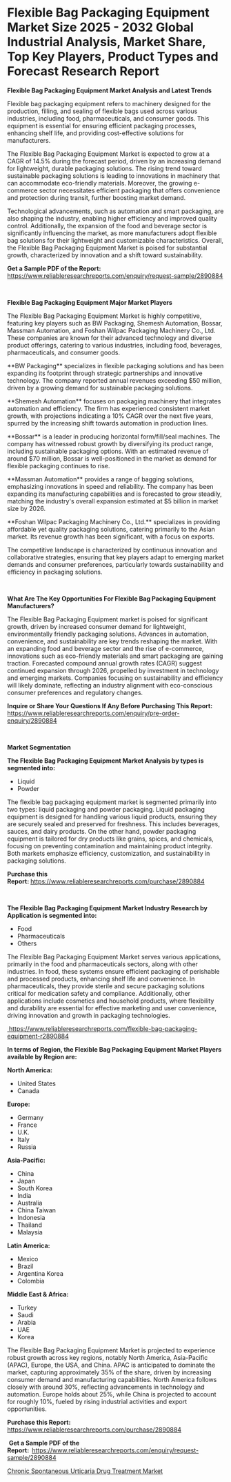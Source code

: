 <p><h1>Flexible Bag Packaging Equipment Market Size 2025 - 2032 Global Industrial Analysis, Market Share, Top Key Players, Product Types and Forecast Research Report</h1></p><p><strong>Flexible Bag Packaging Equipment Market Analysis and Latest Trends</strong></p>
<p><p>Flexible bag packaging equipment refers to machinery designed for the production, filling, and sealing of flexible bags used across various industries, including food, pharmaceuticals, and consumer goods. This equipment is essential for ensuring efficient packaging processes, enhancing shelf life, and providing cost-effective solutions for manufacturers.</p><p>The Flexible Bag Packaging Equipment Market is expected to grow at a CAGR of 14.5% during the forecast period, driven by an increasing demand for lightweight, durable packaging solutions. The rising trend toward sustainable packaging solutions is leading to innovations in machinery that can accommodate eco-friendly materials. Moreover, the growing e-commerce sector necessitates efficient packaging that offers convenience and protection during transit, further boosting market demand.</p><p>Technological advancements, such as automation and smart packaging, are also shaping the industry, enabling higher efficiency and improved quality control. Additionally, the expansion of the food and beverage sector is significantly influencing the market, as more manufacturers adopt flexible bag solutions for their lightweight and customizable characteristics. Overall, the Flexible Bag Packaging Equipment Market is poised for substantial growth, characterized by innovation and a shift toward sustainability.</p></p>
<p><strong>Get a Sample PDF of the Report:&nbsp;</strong> <a href="https://www.reliableresearchreports.com/enquiry/request-sample/2890884?utm_campaign=3454&utm_medium=2&utm_source=Github&utm_content=ia&utm_term=14032025&utm_id=flexible-bag-packaging-equipment">https://www.reliableresearchreports.com/enquiry/request-sample/2890884</a></p>
<p>&nbsp;</p>
<p><strong>Flexible Bag Packaging Equipment Major Market Players</strong></p>
<p><p>The Flexible Bag Packaging Equipment Market is highly competitive, featuring key players such as BW Packaging, Shemesh Automation, Bossar, Massman Automation, and Foshan Wilpac Packaging Machinery Co., Ltd. These companies are known for their advanced technology and diverse product offerings, catering to various industries, including food, beverages, pharmaceuticals, and consumer goods.</p><p>**BW Packaging** specializes in flexible packaging solutions and has been expanding its footprint through strategic partnerships and innovative technology. The company reported annual revenues exceeding $50 million, driven by a growing demand for sustainable packaging solutions.</p><p>**Shemesh Automation** focuses on packaging machinery that integrates automation and efficiency. The firm has experienced consistent market growth, with projections indicating a 10% CAGR over the next five years, spurred by the increasing shift towards automation in production lines.</p><p>**Bossar** is a leader in producing horizontal form/fill/seal machines. The company has witnessed robust growth by diversifying its product range, including sustainable packaging options. With an estimated revenue of around $70 million, Bossar is well-positioned in the market as demand for flexible packaging continues to rise.</p><p>**Massman Automation** provides a range of bagging solutions, emphasizing innovations in speed and reliability. The company has been expanding its manufacturing capabilities and is forecasted to grow steadily, matching the industry's overall expansion estimated at $5 billion in market size by 2026.</p><p>**Foshan Wilpac Packaging Machinery Co., Ltd.** specializes in providing affordable yet quality packaging solutions, catering primarily to the Asian market. Its revenue growth has been significant, with a focus on exports.</p><p>The competitive landscape is characterized by continuous innovation and collaborative strategies, ensuring that key players adapt to emerging market demands and consumer preferences, particularly towards sustainability and efficiency in packaging solutions.</p></p>
<p>&nbsp;</p>
<p><strong>What Are The Key Opportunities For Flexible Bag Packaging Equipment Manufacturers?</strong></p>
<p><p>The Flexible Bag Packaging Equipment market is poised for significant growth, driven by increased consumer demand for lightweight, environmentally friendly packaging solutions. Advances in automation, convenience, and sustainability are key trends reshaping the market. With an expanding food and beverage sector and the rise of e-commerce, innovations such as eco-friendly materials and smart packaging are gaining traction. Forecasted compound annual growth rates (CAGR) suggest continued expansion through 2026, propelled by investment in technology and emerging markets. Companies focusing on sustainability and efficiency will likely dominate, reflecting an industry alignment with eco-conscious consumer preferences and regulatory changes.</p></p>
<p><strong>Inquire or Share Your Questions If Any Before Purchasing This Report:</strong> <a href="https://www.reliableresearchreports.com/enquiry/pre-order-enquiry/2890884?utm_campaign=3454&utm_medium=2&utm_source=Github&utm_content=ia&utm_term=14032025&utm_id=flexible-bag-packaging-equipment">https://www.reliableresearchreports.com/enquiry/pre-order-enquiry/2890884</a></p>
<p>&nbsp;</p>
<p><strong>Market Segmentation</strong></p>
<p><strong>The Flexible Bag Packaging Equipment Market Analysis by types is segmented into:</strong></p>
<p><ul><li>Liquid</li><li>Powder</li></ul></p>
<p><p>The flexible bag packaging equipment market is segmented primarily into two types: liquid packaging and powder packaging. Liquid packaging equipment is designed for handling various liquid products, ensuring they are securely sealed and preserved for freshness. This includes beverages, sauces, and dairy products. On the other hand, powder packaging equipment is tailored for dry products like grains, spices, and chemicals, focusing on preventing contamination and maintaining product integrity. Both markets emphasize efficiency, customization, and sustainability in packaging solutions.</p></p>
<p><strong>Purchase this Report:&nbsp;</strong><a href="https://www.reliableresearchreports.com/purchase/2890884?utm_campaign=3454&utm_medium=2&utm_source=Github&utm_content=ia&utm_term=14032025&utm_id=flexible-bag-packaging-equipment">https://www.reliableresearchreports.com/purchase/2890884</a></p>
<p>&nbsp;</p>
<p><strong>The Flexible Bag Packaging Equipment Market Industry Research by Application is segmented into:</strong></p>
<p><ul><li>Food</li><li>Pharmaceuticals</li><li>Others</li></ul></p>
<p><p>The Flexible Bag Packaging Equipment Market serves various applications, primarily in the food and pharmaceuticals sectors, along with other industries. In food, these systems ensure efficient packaging of perishable and processed products, enhancing shelf life and convenience. In pharmaceuticals, they provide sterile and secure packaging solutions critical for medication safety and compliance. Additionally, other applications include cosmetics and household products, where flexibility and durability are essential for effective marketing and user convenience, driving innovation and growth in packaging technologies.</p></p>
<p><a href="https://www.reliableresearchreports.com/flexible-bag-packaging-equipment-r2890884?utm_campaign=3454&utm_medium=2&utm_source=Github&utm_content=ia&utm_term=14032025&utm_id=flexible-bag-packaging-equipment">&nbsp;https://www.reliableresearchreports.com/flexible-bag-packaging-equipment-r2890884</a></p>
<p><strong>In terms of Region, the Flexible Bag Packaging Equipment Market Players available by Region are:</strong></p>
<p>
    <p> <strong> North America: </strong>
        <ul>
            <li>United States</li>
            <li>Canada</li>
        </ul>
        </p> 
    <p> <strong> Europe: </strong>
        <ul>
            <li>Germany</li>
            <li>France</li>
            <li>U.K.</li>
            <li>Italy</li>
            <li>Russia</li>
        </ul>
        </p> 
    <p> <strong> Asia-Pacific: </strong>
        <ul>
            <li>China</li>
            <li>Japan</li>
            <li>South Korea</li>
            <li>India</li>
            <li>Australia</li>
            <li>China Taiwan</li>
            <li>Indonesia</li>
            <li>Thailand</li>
            <li>Malaysia</li>
        </ul>
        </p> 
    <p> <strong> Latin America: </strong>
        <ul>
            <li>Mexico</li>
            <li>Brazil</li>
            <li>Argentina Korea</li>
            <li>Colombia</li>
        </ul>
        </p> 
    <p> <strong> Middle East & Africa: </strong>
        <ul>
            <li>Turkey</li>
            <li>Saudi</li>
            <li>Arabia</li>
            <li>UAE</li>
            <li>Korea</li>
        </ul>
    </p>
    </p>
<p><p>The Flexible Bag Packaging Equipment Market is projected to experience robust growth across key regions, notably North America, Asia-Pacific (APAC), Europe, the USA, and China. APAC is anticipated to dominate the market, capturing approximately 35% of the share, driven by increasing consumer demand and manufacturing capabilities. North America follows closely with around 30%, reflecting advancements in technology and automation. Europe holds about 25%, while China is projected to account for roughly 10%, fueled by rising industrial activities and export opportunities.</p></p>
<p><strong>Purchase this Report: </strong><a href="https://www.reliableresearchreports.com/purchase/2890884?utm_campaign=3454&utm_medium=2&utm_source=Github&utm_content=ia&utm_term=14032025&utm_id=flexible-bag-packaging-equipment">https://www.reliableresearchreports.com/purchase/2890884</a></p>
<p>&nbsp;<strong>Get a Sample PDF of the Report:&nbsp;&nbsp;</strong><a href="https://www.reliableresearchreports.com/enquiry/request-sample/2890884?utm_campaign=3454&utm_medium=2&utm_source=Github&utm_content=ia&utm_term=14032025&utm_id=flexible-bag-packaging-equipment">https://www.reliableresearchreports.com/enquiry/request-sample/2890884</a></p>
<p><strong></strong></p>
<p><p><a href="https://github.com/XavierTyler76/Market-Research-Report-List-1/blob/main/chronic-spontaneous-urticaria-drug-treatment-market.md?utm_campaign=3454&utm_medium=2&utm_source=Github&utm_content=ia&utm_term=14032025&utm_id=flexible-bag-packaging-equipment">Chronic Spontaneous Urticaria Drug Treatment Market</a></p></p>